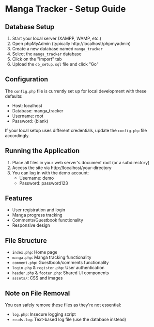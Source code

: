 # Manga Tracker - Setup Guide

## Database Setup

1. Start your local server (XAMPP, WAMP, etc.)
2. Open phpMyAdmin (typically http://localhost/phpmyadmin)
3. Create a new database named `manga_tracker`
4. Select the `manga_tracker` database
5. Click on the "Import" tab
6. Upload the `db_setup.sql` file and click "Go"

## Configuration

The `config.php` file is currently set up for local development with these defaults:
- Host: localhost
- Database: manga_tracker
- Username: root
- Password: (blank)

If your local setup uses different credentials, update the `config.php` file accordingly.

## Running the Application

1. Place all files in your web server's document root (or a subdirectory)
2. Access the site via http://localhost/your-directory
3. You can log in with the demo account:
   - Username: demo
   - Password: password123

## Features

- User registration and login
- Manga progress tracking
- Comments/Guestbook functionality
- Responsive design

## File Structure

- `index.php`: Home page
- `manga.php`: Manga tracking functionality
- `comment.php`: Guestbook/comments functionality
- `login.php` & `register.php`: User authentication
- `header.php` & `footer.php`: Shared UI components
- `assets/`: CSS and images

## Note on File Removal

You can safely remove these files as they're not essential:
- `log.php`: Insecure logging script
- `reads.log`: Text-based log file (use the database instead)
